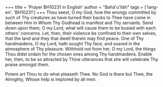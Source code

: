 +++
title = 'Prayer BH10231 in English'
author = "Bahá'u'lláh"
tags = ['lang-en', 'BH10231']
+++
Thou seest, O my God, how the wrongs committed by such of Thy creatures as have turned their backs to Thee have come in between Him in Whom Thy Godhead is manifest and Thy servants.  Send down upon them, O my Lord, what will cause them to be busied with each others' concerns.  Let, then, their violence be confined to their own selves, that the land and they that dwell therein may find peace.
One of Thy handmaidens, O my Lord, hath sought Thy face, and soared in the atmosphere of Thy pleasure.  Withhold not from her, O my Lord, the things Thou didst ordain for the chosen ones among Thy handmaidens.
Enable her, then, to be so attracted by Thine utterances that she will celebrate Thy praise amongst them.

Potent art Thou to do what pleaseth Thee.  No God is there but Thee, the Almighty, Whose help is implored by all men.
